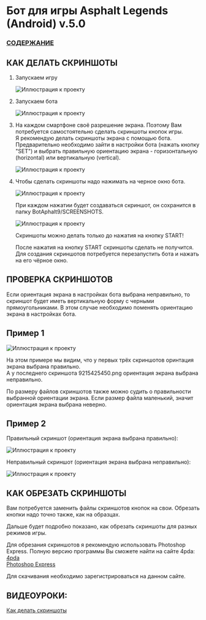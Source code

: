  # __Бот для игры Asphalt Legends (Android) v.5.0__

### [СОДЕРЖАНИЕ](https://github.com/AUTOPILOTyoutube/bot-asphalt-legends-android/blob/main/README.md)

 ## КАК ДЕЛАТЬ СКРИНШОТЫ

 1. Запускаем игру

    ![Иллюстрация к проекту](https://github.com/autopilotyoutube/bot-asphalt-legends-android/raw/main/files/pictures/05_screenshots/01.png)

2. Запускаем бота

    ![Иллюстрация к проекту](https://github.com/autopilotyoutube/bot-asphalt-legends-android/raw/main/files/pictures/05_screenshots/02.png)

3.  На каждом смартфоне своё разрешение экрана. Поэтому Вам потребуется самостоятельно сделать скриншоты кнопок игры.  
Я рекомендую делать скриншоты экрана с помощью бота.  
Предварительно необходимо зайти в настройки бота (нажать кнопку "SET") и выбрать правильную ориентацию экрана - горизонтальную (horizontal) или вертикальную (vertical).

    ![Иллюстрация к проекту](https://github.com/autopilotyoutube/bot-asphalt-legends-android/raw/main/files/pictures/04_interface/ScreenOrientation.jpg)

4. Чтобы сделать скриншоты надо нажимать на черное окно бота.

    ![Иллюстрация к проекту](https://github.com/autopilotyoutube/bot-asphalt-legends-android/raw/main/files/pictures/05_screenshots/03.png)

    При каждом нажатии будет создаваться скриншот, он сохранится в папку BotAphalt9/SCREENSHOTS.

    ![Иллюстрация к проекту](https://github.com/autopilotyoutube/bot-asphalt-legends-android/raw/main/files/pictures/05_screenshots/04.png)

    Скриншоты можно делать только до нажатия на кнопку START!

    После нажатия на кнопку START скриншоты сделать не получится. Для создания скриншотов потребуется перезапустить бота и нажать на его чёрное окно.


 ## ПРОВЕРКА СКРИНШОТОВ  

 Если ориентация экрана в настройках бота выбрана неправильно, то скриншот будет иметь вертикальную форму с черными прямоугольниками. В этом случае необходимо поменять ориентацию экрана в настройках бота.

## Пример 1

![Иллюстрация к проекту](https://github.com/autopilotyoutube/bot-asphalt-legends-android/raw/main/files/pictures/05_screenshots/Screenshot.jpg)

На этом примере мы видим, что у первых трёх скриншотов оринтация экрана выбрана правильно.  
А у последнего скриншота 9215425450.png ориентация экрана выбрана неправильно. 

По размеру файлов скриншотов также можно судить о правильности выбранной ориентации экрана. Если размер файла маленький, значит ориентация экрана выбрана неверно.

## Пример 2

Правильный скриншот (ориентация экрана выбрана правильно):

![Иллюстрация к проекту](https://github.com/autopilotyoutube/bot-asphalt-legends-android/raw/main/files/pictures/05_screenshots/05.png)

Неправильный скриншот (ориентация экрана выбрана неправильно):

![Иллюстрация к проекту](https://github.com/autopilotyoutube/bot-asphalt-legends-android/raw/main/files/pictures/05_screenshots/06.png)


## КАК ОБРЕЗАТЬ СКРИНШОТЫ

Вам потребуется заменить файлы скриншотов кнопок на свои. Обрезать кнопки надо точно также, как на образцах.

Дальше будет подробно показано, как обрезать скриншоты для разных режимов игры.

Для обрезания скриншотов я рекомендую использовать Photoshop Express. Полную версию программы Вы сможете найти на сайте 4pda:  
[4pda](https://4pda.to/forum/index.php)  
[Photoshop Express](https://4pda.to/forum/index.php?showtopic=142861)

Для скачивания необходимо зарегистрироваться на данном сайте.


## ВИДЕОУРОКИ:  
[Как делать скриншоты](https://youtu.be/b6pisZUnYms)